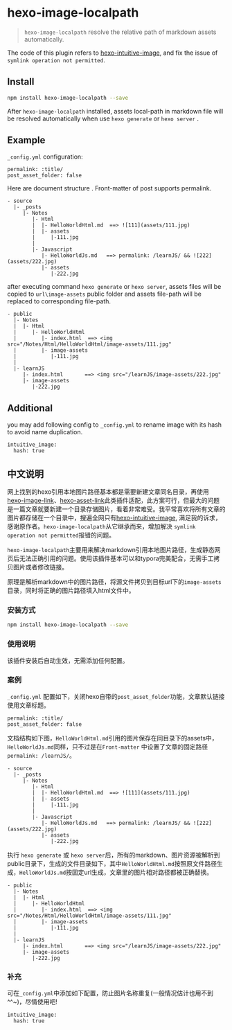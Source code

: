 # hexo-image-localpath

> `hexo-image-localpath` resolve the relative path of markdown assets automatically.

The code of this plugin refers to [hexo-intuitive-image](https://www.npmjs.com/package/hexo-intuitive-image), and fix the issue of `symlink operation not permitted`.



## Install

```sh
npm install hexo-image-localpath --save
```

After `hexo-image-localpath` installed, assets local-path in markdown file will be resolved automatically when use `hexo generate` or `hexo server` .



## Example

`_config.yml` configuration:

```
permalink: :title/
post_asset_folder: false
```



Here are document structure .  Front-matter of post supports permalink.

```text
- source
  |- _posts
     |- Notes
        |- Html
        |  |- HelloWorldHtml.md  ==> ![111](assets/111.jpg)
        |  |- assets
        |     |-111.jpg
        |  
        |- Javascript
		   |- HelloWorldJs.md   ==> permalink: /learnJS/ && ![222](assets/222.jpg)
       	   |- assets
       	      |-222.jpg
```



after executing command `hexo generate` or `hexo server`, assets files will be copied to `url\image-assets` public folder and assets file-path will be replaced to corresponding file-path.

```
- public
  |- Notes
  |  |- Html
  |     |- HelloWorldHtml
  |        |- index.html  ==> <img src="/Notes/Html/HelloWorldHtml/image-assets/111.jpg"
  |        |- image-assets
  |           |-111.jpg
  |       
  |- learnJS
     |- index.html		 ==> <img src="/learnJS/image-assets/222.jpg"
     |- image-assets
       	|-222.jpg
```



## Additional

you may add following config to `_config.yml` to rename image with its hash to avoid name duplication.

```
intuitive_image:
  hash: true
```



## 中文说明

网上找到的hexo引用本地图片路径基本都是需要新建文章同名目录，再使用[hexo-image-link](https://github.com/cocowool/hexo-image-link)、[hexo-asset-link](https://github.com/liolok/hexo-asset-link)此类插件适配，此方案可行，但最大的问题是一篇文章就要新建一个目录存储图片，看着非常难受。我平常喜欢将所有文章的图片都存储在一个目录中，搜遍全网只有[hexo-intuitive-image](https://www.npmjs.com/package/hexo-intuitive-image), 满足我的诉求，感谢原作者。`hexo-image-localpath`从它继承而来，增加解决 `symlink operation not permitted`报错的问题。

`hexo-image-localpath`主要用来解决markdown引用本地图片路径，生成静态网页后无法正确引用的问题。使用该插件基本可以和typora完美配合，无需手工拷贝图片或者修改链接。

原理是解析markdown中的图片路径，将源文件拷贝到目标url下的`image-assets`目录，同时将正确的图片路径填入html文件中。



### 安装方式

```sh
npm install hexo-image-localpath --save
```



### 使用说明

该插件安装后自动生效，无需添加任何配置。



### 案例

`_config.yml` 配置如下，关闭hexo自带的`post_asset_folder`功能，文章默认链接使用文章标题。

```
permalink: :title/
post_asset_folder: false
```



文档结构如下图，`HelloWorldHtml.md`引用的图片保存在同目录下的assets中，`HelloWorldJs.md`同样，只不过是在`Front-matter` 中设置了文章的固定路径 `permalink: /learnJS/`。

```
- source
  |- _posts
     |- Notes
        |- Html
        |  |- HelloWorldHtml.md  ==> ![111](assets/111.jpg)
        |  |- assets
        |     |-111.jpg
        |  
        |- Javascript
		   |- HelloWorldJs.md   ==> permalink: /learnJS/ && ![222](assets/222.jpg)
       	   |- assets
       	      |-222.jpg
```

执行 `hexo generate` 或 `hexo server`后，所有的markdown、图片资源被解析到public目录下，生成的文件目录如下，其中`HelloWorldHtml.md`按照原文件路径生成，`HelloWorldJs.md`按固定url生成，文章里的图片相对路径都被正确替换。

```
- public
  |- Notes
  |  |- Html
  |     |- HelloWorldHtml
  |        |- index.html  ==> <img src="/Notes/Html/HelloWorldHtml/image-assets/111.jpg"
  |        |- image-assets
  |           |-111.jpg
  |       
  |- learnJS
     |- index.html		 ==> <img src="/learnJS/image-assets/222.jpg"
     |- image-assets
       	|-222.jpg
```



### 补充

可在`_config.yml`中添加如下配置，防止图片名称重复(一般情况估计也用不到^^~)，尽情使用吧!

```
intuitive_image:
  hash: true
```

